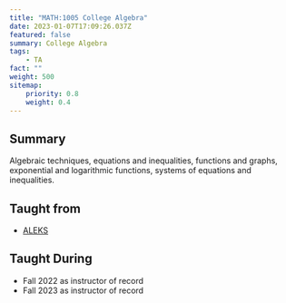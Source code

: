 ```yaml
---
title: "MATH:1005 College Algebra"
date: 2023-01-07T17:09:26.037Z
featured: false
summary: College Algebra
tags:
    - TA
fact: ""
weight: 500
sitemap:
    priority: 0.8
    weight: 0.4
---
```


## Summary

Algebraic techniques, equations and inequalities, functions and graphs,
exponential and logarithmic functions, systems of equations and inequalities.

## Taught from

-   [ALEKS](https://www.aleks.com/)

## Taught During

-   Fall 2022 as instructor of record
-   Fall 2023 as instructor of record
